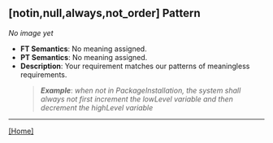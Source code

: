 ## [notin,null,always,not_order] Pattern
_No image yet_
 * **FT Semantics**: No meaning assigned.
 * **PT Semantics**: No meaning assigned.
 * **Description**: Your requirement matches our patterns of meaningless requirements.
   > **_Example_**: _when not in PackageInstallation,  the system shall always not first  increment the lowLevel variable and then  decrement the highLevel variable_   
***
[[Home]](../semantics.md)